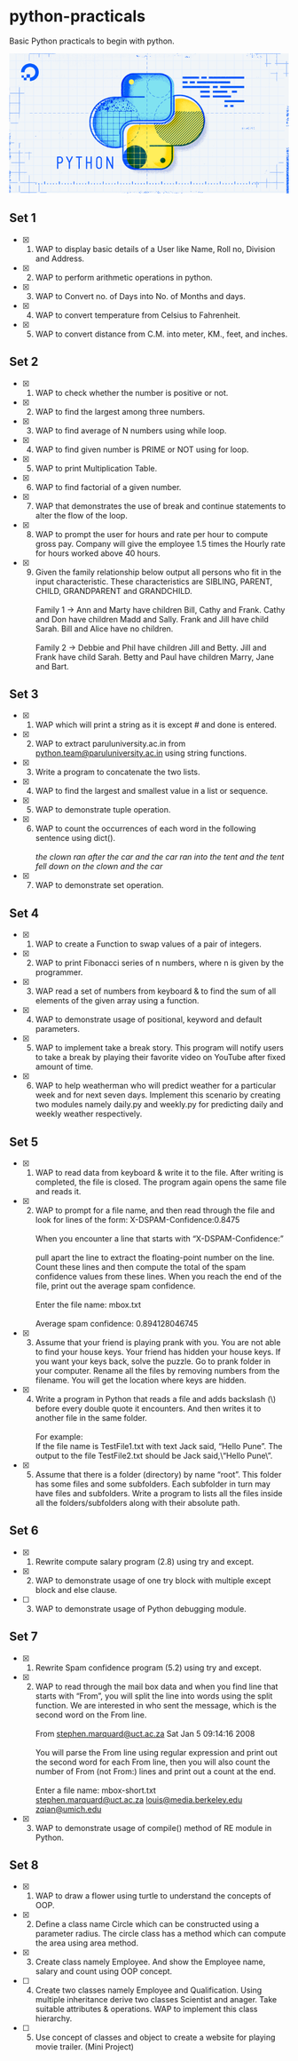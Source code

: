 # python-practicals
Basic Python practicals to begin with python.

![banner](python.png)

## Set 1
- [x] 1. WAP to display basic details of a User like Name, Roll no, Division and Address.

- [x] 2. WAP to perform arithmetic operations in python.

- [x] 3. WAP to Convert no. of Days into No. of Months and days.

- [x] 4. WAP to convert temperature from Celsius to Fahrenheit.

- [x] 5. WAP to convert distance from C.M. into meter, KM., feet, and inches.

## Set 2
- [x] 1. WAP to check whether the number is positive or not.

- [x] 2. WAP to find the largest among three numbers.

- [x] 3. WAP to find average of N numbers using while loop.

- [x] 4. WAP to find given number is PRIME or NOT using for loop.
- [x] 5. WAP to print Multiplication Table.

- [x] 6. WAP to find factorial of a given number.

- [x] 7. WAP that demonstrates the use of break and continue statements to alter the flow of the loop.

- [x] 8. WAP to prompt the user for hours and rate per hour to compute gross pay. Company will give the employee 1.5 times the Hourly rate for hours worked above 40 hours.

- [x] 9. Given the family relationship below output all persons who fit in the input characteristic. These characteristics are SIBLING, PARENT, CHILD, GRANDPARENT and GRANDCHILD. 
<br><br>Family 1 -> Ann and Marty have children Bill, Cathy and Frank. Cathy and Don have children Madd and Sally. Frank and Jill have child Sarah. Bill and Alice have no children.
<br><br>Family 2 -> Debbie and Phil have children Jill and Betty. Jill and Frank have child Sarah. Betty and Paul have children Marry, Jane and Bart.

## Set 3
- [x] 1. WAP which will print a string as it is except # and done is entered.

- [x] 2. WAP to extract paruluniversity.ac.in from python.team@paruluniversity.ac.in using string functions.

- [x] 3. Write a program to concatenate the two lists.

- [x] 4. WAP to find the largest and smallest value in a list or sequence.

- [x] 5. WAP to demonstrate tuple operation.

- [x] 6. WAP to count the occurrences of each word in the following sentence using dict().
<br><br> <i>the clown ran after the car
and the car ran into the tent
and the tent fell down on the
clown and the car</i>
- [x] 7. WAP to demonstrate set operation.

## Set 4
- [x] 1. WAP to create a Function to swap values of a pair of integers.

- [x] 2. WAP to print Fibonacci series of n numbers, where n is given by the programmer.

- [x] 3. WAP read a set of numbers from keyboard & to find the sum of all elements of the given array using a function.

- [x] 4. WAP to demonstrate usage of positional, keyword and default parameters.

- [x] 5. WAP to implement take a break story. This program will notify users to take a break by playing their favorite video on YouTube after fixed amount of time.

- [x] 6. WAP to help weatherman
who will predict weather for a particular week and for next seven days. Implement this scenario by creating two modules namely daily.py and weekly.py for predicting daily and weekly weather respectively.

## Set 5
- [x] 1. WAP to read data from keyboard & write it to the file. After writing is completed, the file is closed. The program again opens the same file and reads it.
- [x] 2. WAP to prompt for a file name, and then read through the file and look for lines of
the form: X-DSPAM-Confidence:0.8475
<br><br>When you encounter a line that starts with “X-DSPAM-Confidence:” 
<br><br>pull apart the line to extract the floating-point number on the line. Count these lines and then compute the total of the spam confidence values from these lines. When you reach the end of the file, print out the average spam confidence.
<br><br>
Enter the file name: mbox.txt
<br><br>
Average spam confidence: 0.894128046745

- [x] 3. Assume that your friend is playing prank with you. You are not able to find your house keys. Your friend has hidden your house keys. If you want your keys back, solve the puzzle. Go to prank folder in your computer. Rename all the files by removing numbers from the filename. You will get the location where keys are hidden.

- [x] 4. Write a program in Python that reads a file and adds backslash (\\) before every double quote it encounters. And then writes it to another file in the same folder.
<br><br>
For example:
<br>If the file name is TestFile1.txt with text Jack said, “Hello Pune”. The output to the file TestFile2.txt should be Jack said,\“Hello Pune\”.

- [x] 5. Assume that there is a folder (directory) by name “root”. This folder has some files and some subfolders. Each subfolder in turn may have files and subfolders. Write a program to lists all the files inside all the folders/subfolders along with their absolute path.

## Set 6
 - [x] 1. Rewrite compute salary program (2.8) using try and except.
 - [x] 2. WAP to demonstrate usage of one try block with multiple except block and else clause.
 - [ ] 3. WAP to demonstrate usage of Python debugging module.

 ## Set 7
 - [x] 1. Rewrite Spam confidence program (5.2) using try and except.
 - [x] 2. WAP to read through the mail box data and when you find line that starts with “From”, you will split the line into words using the split function. We are
interested in who sent the message, which is the
second word on the From line.
<br><br>From stephen.marquard@uct.ac.za Sat Jan 5 09:14:16 2008
<br><br>You will parse the From line using regular
expression and print out the second word for each From
line, then you will also count the number of From
(not From:) lines and print out a count at the end.
<br><br>Enter a file name: mbox-short.txt
<br>stephen.marquard@uct.ac.za louis@media.berkeley.edu zqian@umich.edu
 - [x] 3. WAP to demonstrate usage of compile() method of RE module in Python.

 ## Set 8
- [x] 1. WAP to draw a flower using turtle to understand the concepts of OOP.

- [x] 2. Define a class name Circle which can be constructed using a parameter radius. The circle class has a method which can compute the area using area method.

- [x] 3. Create class namely Employee. And show the Employee name, salary and count using OOP concept.

- [ ] 4. Create two classes namely Employee and Qualification. Using multiple inheritance derive two classes Scientist and anager. Take suitable attributes & operations. WAP to implement this class hierarchy.

- [ ] 5. Use concept of classes and object to create a website for playing movie trailer. (Mini Project)